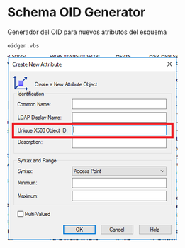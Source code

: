 # Schema OID Generator

Generador del OID para nuevos atributos del esquema

```
oidgen.vbs 
```

![Schema New Attribute](sqm-oid.png)
